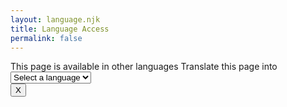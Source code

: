 ```yaml
---
layout: language.njk
title: Language Access
permalink: false
---
```



<div id="translate-banner" class="relative top-0 p-4 bg-ny-dark z-501 w-full">
<div class="flex justify-center">
<span class="font-bold text-white "> This page is available in other languages</span>
<label class="nys-label font-bold text-white ml-6" for="langs">Translate this page into</label>
<div class="nys-combo-box rounded mx-2 bg-white">
  <select class="usa-select bg-white" name="languages" id="langs">
    <option value>Select a language</option>
    <option value="en">English</option>
    <option value="fr">French</option>
    <option value="es">Spanish</option>
  </select>
  </div>
  <button id="close" class="font-bold text-white ml-8"> X </button>
  </div>
  </div>